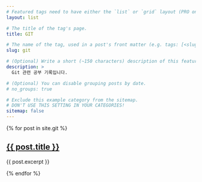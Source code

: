 ```yaml
---
# Featured tags need to have either the `list` or `grid` layout (PRO only).
layout: list

# The title of the tag's page.
title: GIT

# The name of the tag, used in a post's front matter (e.g. tags: [<slug>]).
slug: git

# (Optional) Write a short (~150 characters) description of this featured tag.
description: >
  Git 관련 공부 기록입니다.

# (Optional) You can disable grouping posts by date.
# no_groups: true

# Exclude this example category from the sitemap.
# DON'T USE THIS SETTING IN YOUR CATEGORIES!
sitemap: false
---
```


{% for post in site.git %}

  <h2><a href="{{ post.url }}">{{ post.title }}</a></h2>
  <p>{{ post.excerpt }}</p>
{% endfor %}

